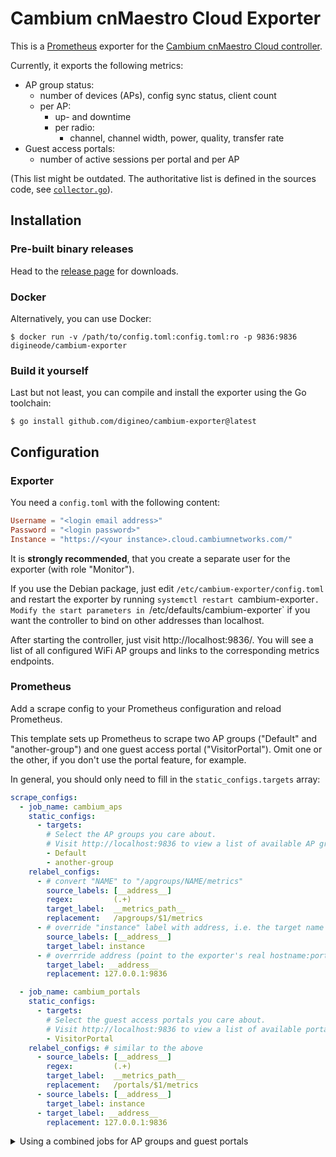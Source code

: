 # Cambium cnMaestro Cloud Exporter

This is a [Prometheus](https://prometheus.io/) exporter for the
[Cambium cnMaestro Cloud controller](https://cloud.cambiumnetworks.com).

Currently, it exports the following metrics:

- AP group status:
  - number of devices (APs), config sync status, client count
  - per AP:
    - up- and downtime
    - per radio:
      - channel, channel width, power, quality, transfer rate
- Guest access portals:
  - number of active sessions per portal and per AP

(This list might be outdated. The authoritative list is defined in the
sources code, see [`collector.go`](./exporter/collector.go)).

## Installation

### Pre-built binary releases

Head to the [release page](https://github.com/digineo/cambium-exporter/releases)
for downloads.

### Docker

Alternatively, you can use Docker:

```console
$ docker run -v /path/to/config.toml:config.toml:ro -p 9836:9836 digineode/cambium-exporter
```

### Build it yourself

Last but not least, you can compile and install the exporter using the
Go toolchain:

```console
$ go install github.com/digineo/cambium-exporter@latest
```

## Configuration

### Exporter

You need a `config.toml` with the following content:

```toml
Username = "<login email address>"
Password = "<login password>"
Instance = "https://<your instance>.cloud.cambiumnetworks.com/"
```

It is **strongly recommended**, that you create a separate user for the
exporter (with role "Monitor").

If you use the Debian package, just edit `/etc/cambium-exporter/config.toml`
and restart the exporter by running `systemctl restart `cambium-exporter`.
Modify the start parameters in `/etc/defaults/cambium-exporter` if you want
the controller to bind on other addresses than localhost.

After starting the controller, just visit http://localhost:9836/.
You will see a list of all configured WiFi AP groups and links to the
corresponding metrics endpoints.

### Prometheus

Add a scrape config to your Prometheus configuration and reload Prometheus.

This template sets up Prometheus to scrape two AP groups ("Default" and
"another-group") and one guest access portal ("VisitorPortal"). Omit one
or the other, if you don't use the portal feature, for example.

In general, you should only need to fill in the `static_configs.targets`
array:

```yml
scrape_configs:
  - job_name: cambium_aps
    static_configs:
      - targets:
        # Select the AP groups you care about.
        # Visit http://localhost:9836 to view a list of available AP groups.
        - Default
        - another-group
    relabel_configs:
      - # convert "NAME" to "/apgroups/NAME/metrics"
        source_labels: [__address__]
        regex:         (.+)
        target_label:  __metrics_path__
        replacement:   /apgroups/$1/metrics
      - # override "instance" label with address, i.e. the target name
        source_labels: [__address__]
        target_label: instance
      - # overrride address (point to the exporter's real hostname:port)
        target_label: __address__
        replacement: 127.0.0.1:9836

  - job_name: cambium_portals
    static_configs:
      - targets:
        # Select the guest access portals you care about.
        # Visit http://localhost:9836 to view a list of available portals.
        - VisitorPortal
    relabel_configs: # similar to the above
      - source_labels: [__address__]
        regex:         (.+)
        target_label:  __metrics_path__
        replacement:   /portals/$1/metrics
      - source_labels: [__address__]
        target_label: instance
      - target_label: __address__
        replacement: 127.0.0.1:9836
```

<details><summary>Using a combined jobs for AP groups and guest portals</summary>

You can also combine the scrape config above. In this case, the naming of
`static_configs.targets` changes, and you need to prefix either `apgroups/`
or `portals/` to the target name.

```yaml
scrape_configs:
  - job_name: cambium
    static_configs:
      - targets:
        # Select the AP groups and portals you care about.
        # Visit http://localhost:9836 to view a list of available entries.
        - apgroups/Default
        - apgroups/another-group
        - portals/VisitorPortal
    relabel_configs:
      - # convert "TYPE/NAME" to "/TYPE/NAME/metrics"
        source_labels: [__address__]
        regex:         (.+)
        target_label:  __metrics_path__
        replacement:   /$1/metrics
      - # override "instance" label with address, i.e. the target name
        source_labels: [__address__]
        target_label: instance
      - # overrride address (point to the exporter's real hostname:port)
        target_label: __address__
        replacement: 127.0.0.1:9836
```

</summary>

## License

This exporter is available as open soure under the terms of the
[MIT License](https://opensource.org/licenses/MIT).

For more details, see the [LICENSE](./LICENSE) file.

## Notice

"Cambium", "cnMaestro" and "cnMaestro Cloud" are trademarks of Cambium
Networks, Ltd., <https://www.cambiumnetworks.com/>.
